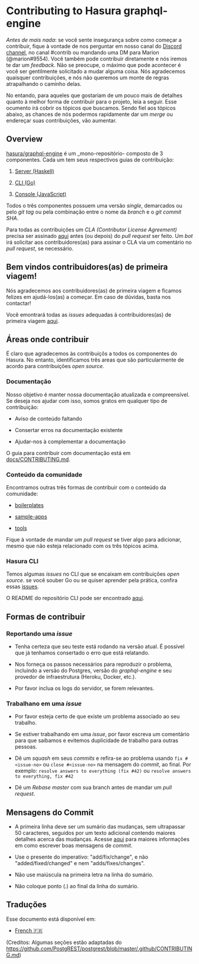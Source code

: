 # Contributing to Hasura graphql-engine

*Antes de mais nada*: se você sente insegurança sobre como começar a contribuir, fique à vontade de nos perguntar em nosso canal do [Discord channel](https://discordapp.com/invite/hasura), no canal #contrib ou mandando uma DM para Marion (@marion#9554). Você também pode contribuir diretamente e nós iremos te dar um  _feedback_. Não se preocupe, o máximo que pode acontecer é você ser gentilmente solicitado a mudar alguma coisa. Nós agradecemos quaisquer contribuições, e nós não queremos um monte de regras atrapalhando o caminho delas.

No entando, para aqueles que gostariam de um pouco mais de detalhes quanto à melhor forma de contribuir para o projeto, leia a seguir. Esse ocumento irá cobrir os tópicos que buscamos. Sendo fiel aos tópicos abaixo, as chances de nós 
podermos rapidamente dar um _merge_ ou endereçar suas contribuições, vão aumentar.

## Overview

[hasura/graphql-engine](https://github.com/hasura/graphql-engine) é um _mono-repositório- composto de 
3 componentes. Cada um tem seus respectivos guias de contribuição:

1. [Server (Haskell)](server/CONTRIBUTING.md)

2. [CLI (Go)](cli/CONTRIBUTING.md)

3. [Console (JavaScript)](console/README.md#contributing-to-hasura-console)

Todos o três componentes possuem uma versão _single_, demarcados ou pelo _git tag_ ou pela combinação entre o nome da _branch_ e o _git commit SHA_.

Para todas as contribuições um _CLA (Contributor License Agreement)_ precisa ser assinado [aqui](https://cla-assistant.io/hasura/graphql-engine) antes (ou depois) do _pull request_ ser feito. Um _bot_ irá solicitar aos contribuidores(as) para assinar o CLA via um comentário no _pull request_, se necessário.

## Bem vindos contribuidores(as) de primeira viagem!

Nós agradecemos aos contribuidores(as) de primeira viagem e ficamos felizes em ajudá-los(as) a começar. Em caso de dúvidas, basta nos contactar!

Você emontrará todas as _issues_ adequadas à contribuidores(as) de primeira viagem [aqui](https://github.com/hasura/graphql-engine/issues?q=is%3Aopen+is%3Aissue+label%3A%22good+first+issue%22).

## Áreas onde contribuir

É claro que agradecemos às contribuiçõs a todos os componentes do Hasura. No entanto, identificamos três areas que são particularmente de acordo para contribuições _open source_.

### Documentação

Nosso objetivo é manter nossa documentação atualizada e compreensível. Se deseja nos ajudar com isso, somos gratos em qualquer tipo de contribuição:

- Aviso de conteúdo faltando

- Consertar erros na documentação existente

- Ajudar-nos à complementar a documentação

O guia para contribuir com documentação está em [docs/CONTRIBUTING.md](docs/CONTRIBUTING.md).


### Conteúdo da comunidade

Encontramos outras três formas de contribuir com o conteúdo da comunidade:

- [boilerplates](community/boilerplates)

- [sample-apps](community/sample-apps) 

- [tools](community/tools) 

Fique à vontade de mandar um _pull request_ se tiver algo para adicionar, mesmo que não esteja relacionado com os três tópicos acima.

### Hasura CLI

Temos algumas _issues_ no CLI que se encaixam em contribuições _open source_. se você souber Go ou se quiser aprender pela prática, confira essas [issues](https://github.com/hasura/graphql-engine/issues?q=is%3Aopen+is%3Aissue+label%3Ac%2Fcli+label%3A%22help+wanted%22).

O README do repositório CLI pode ser encontrado [aqui](https://github.com/hasura/graphql-engine/tree/master/cli).

## Formas de contribuir

### Reportando uma _issue_

- Tenha certeza que seu teste está rodando na versão atual. É possível que já tenhamos consertado o erro que está relatando.

- Nos forneça os passos necessários para reproduzir o problema, incluindo a versão do Postgres,
  versão do _graphql-engine_ e seu provedor de infraestrutura (Heroku, Docker, etc.).

- Por favor inclua os logs do servidor, se forem relevantes.

### Trabalhano em uma _issue_

- Por favor esteja certo de que existe um problema associado ao seu trabalho.

- Se estiver trabalhando em uma _issue_, por favor escreva um comentário para que saibamos e evitemos duplicidade de trabalho para outras pessoas.

- Dê um _squash_ em seus _commits_ e refira-se ao problema usando `fix #<issue-no>` ou `close
  #<issue-no>` na mensagem do _commit_, ao final.
  Por exemplo: `resolve answers to everything (fix #42)` ou `resolve answers to everything, fix #42`

- Dê um _Rebase master_ com sua branch antes de mandar um _pull request_.

## Mensagens do Commit 

- A primeira linha deve ser um sumário das mudanças, sem ultrapassar 50 caracteres, 
  seguidos por um texto adicional contendo maiores detalhes acerca das mudanças. 
  Acesse [aqui](https://github.com/erlang/otp/wiki/writing-good-commit-messages)
  para maiores informações em como escrever boas mensagens de _commit_.

- Use o presente do imperativo: "add/fix/change", e não "added/fixed/changed" e nem "adds/fixes/changes".

- Não use maiúscula na primeira letra na linha do sumário.

- Não coloque ponto (.) ao final da linha do sumário.

## Traduções

Esse documento está disponível em:

- [French :fr:](translations/CONTRIBUTING.french.md)


(Creditos: Algumas seções estão adaptadas do https://github.com/PostgREST/postgrest/blob/master/.github/CONTRIBUTING.md)
